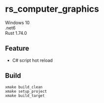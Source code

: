 # rs_computer_graphics

Windows 10  
.net6   
Rust 1.74.0 

## Feature
- C# script hot reload

## Build
```
xmake build_clean
xmake setup_project
xmake build_target
```